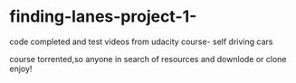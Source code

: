 # finding-lanes-project-1-
code  completed and test videos from udacity course- self driving cars

course torrented,so anyone in search of resources and downlode or clone
enjoy!
